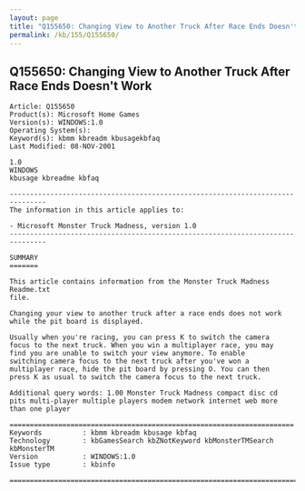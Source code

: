 ```yaml
---
layout: page
title: "Q155650: Changing View to Another Truck After Race Ends Doesn't Work"
permalink: /kb/155/Q155650/
---
```


## Q155650: Changing View to Another Truck After Race Ends Doesn't Work

	Article: Q155650
	Product(s): Microsoft Home Games
	Version(s): WINDOWS:1.0
	Operating System(s): 
	Keyword(s): kbmm kbreadm kbusagekbfaq
	Last Modified: 08-NOV-2001
	
	1.0
	WINDOWS
	kbusage kbreadme kbfaq
	
	-------------------------------------------------------------------------------
	The information in this article applies to:
	
	- Microsoft Monster Truck Madness, version 1.0 
	-------------------------------------------------------------------------------
	
	SUMMARY
	=======
	
	This article contains information from the Monster Truck Madness Readme.txt
	file.
	
	Changing your view to another truck after a race ends does not work
	while the pit board is displayed.
	
	Usually when you're racing, you can press K to switch the camera
	focus to the next truck. When you win a multiplayer race, you may
	find you are unable to switch your view anymore. To enable
	switching camera focus to the next truck after you've won a
	multiplayer race, hide the pit board by pressing O. You can then
	press K as usual to switch the camera focus to the next truck.
	
	Additional query words: 1.00 Monster Truck Madness compact disc cd pits multi-player multiple players modem network internet web more than one player
	
	======================================================================
	Keywords          : kbmm kbreadm kbusage kbfaq
	Technology        : kbGamesSearch kbZNotKeyword kbMonsterTMSearch kbMonsterTM
	Version           : WINDOWS:1.0
	Issue type        : kbinfo
	
	=============================================================================
	

